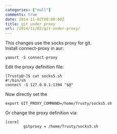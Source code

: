 ```yaml
---
categories: ["null"]
comments: true
date: 2014-11-02T00:00:00Z
title: git under proxy
url: /2014/11/02/git-under-proxy/
---
```


This changes use the socks proxy for git.    
Install connect-proxy in aur:    

```
yaourt -S connect-proxy

```
Edit the proxy definition file:    

```
[Trusty@~]$ cat socks5.sh 
#!/bin/sh
connect -S 127.0.0.1:1394 "$@"

```
Now directly set the 

```
export GIT_PROXY_COMMAND=/home/Trusty/socks5.sh

```
Or change the proxy definition via:    

```
[core]
        gitproxy = /home/Trusty/socks5.sh

```
